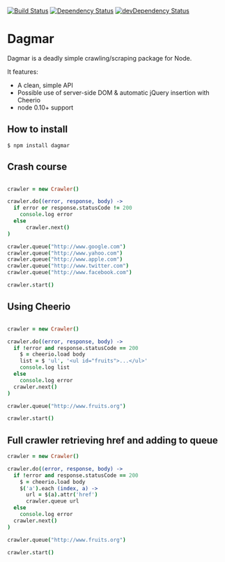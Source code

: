 [![Build Status](https://travis-ci.org/chriscx/Dagmar.svg)](https://travis-ci.org/chriscx/Dagmar)
[![Dependency Status](https://david-dm.org/chriscx/dagmar.svg)](https://david-dm.org/chriscx/dagmar)
[![devDependency Status](https://david-dm.org/chriscx/dagmar/dev-status.svg)](https://david-dm.org/chriscx/dagmar#info=devDependencies)
# Dagmar

Dagmar is a deadly simple crawling/scraping package for Node.

It features:
 * A clean, simple API
 * Possible use of server-side DOM & automatic jQuery insertion with Cheerio
 * node 0.10+ support

## How to install

    $ npm install dagmar

## Crash course

```coffeescript

crawler = new Crawler()

crawler.do((error, response, body) ->
  if error or response.statusCode != 200
    console.log error
  else
      crawler.next()
)

crawler.queue("http://www.google.com")
crawler.queue("http://www.yahoo.com")
crawler.queue("http://www.apple.com")
crawler.queue("http://www.twitter.com")
crawler.queue("http://www.facebook.com")

crawler.start()

```

## Using Cheerio

```coffeescript

crawler = new Crawler()

crawler.do((error, response, body) ->
  if !error and response.statusCode == 200
    $ = cheerio.load body
    list = $ 'ul', '<ul id="fruits">...</ul>'
    console.log list
  else
    console.log error
  crawler.next()
)

crawler.queue("http://www.fruits.org")

crawler.start()

```

## Full crawler retrieving href and adding to queue

```coffeescript
crawler = new Crawler()

crawler.do((error, response, body) ->
  if !error and response.statusCode == 200
    $ = cheerio.load body
    $('a').each (index, a) ->
      url = $(a).attr('href')
      crawler.queue url
  else
    console.log error
  crawler.next()
)

crawler.queue("http://www.fruits.org")

crawler.start()
```
